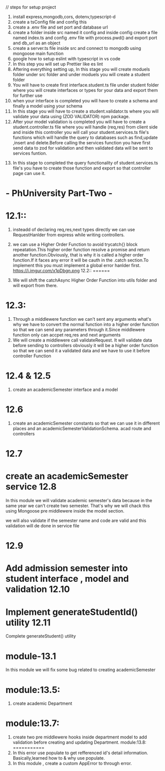 // steps for setup project

1. install express,mongodb,cors, dotenv,typescript-d
2. create a tsConfig file and config this
3. create a .env file and set port and database url
4. create a folder inside src named it config and inside config create a file named index.ts and config .env file with process.pwd() and export port and db_url as an object
5. create a server.ts file inside src and connect to mongodb using mongoose main function
6. google how to setup eslint with typescript in vs code
7. In this step you will set up Prettier like es lint
8. Aftering everything setting up, In this stage you will create moduels folder under src folder and under moduels you will create a student folder
9. You will have to create first interface.student.ts file under student folder where you will create interfaces or types for your data and export them for further use
10. when your interface is completed you will have to create a schema and finally a model using your schema
11. In this stage you will have to create a student.validator.ts where you will validate your data using (ZOD VALIDATOR) npm package.
12. After your model validation is completed you will have to create a student.controller.ts file where you will handle (req,res) from client side and inside this controller you will call your student.services.ts file's functions which will handle the query to databases such as find,update ,insert and delete.Before calling the services function you have first send data to zod for validation and then validated data will be sent to services funtion.
13) In this stage to completed the query functionality of student.services.ts file's you have to create those function and export so that controller page can use it.



**- PhUniversity Part-Two -**
========================
12.1::
======
1) insteadd of declaring req,res,next types directly we can use RequestHanlder from express while writing controllers.

2) we can use a Higher Order Function to avoid trycatch{} block repeatation.This higher order function resolve a promise and return another function.Obviously, that is why it is called a higher order function.If it faces any error it will be cauth in the .catch section.To implement this you must implement a global error hanlder first.
https://i.imgur.com/x1pDbgn.png
12.2::
======
1) We will shift  the catchAsync Higher Order Function into utils folder and will export from there.

12.3: 
=====
1) Through a middlewere function we can't sent any arguments what's why we have to convert the normal function into a higher order function so that we can send any parameters through it.Since middlewere function only can accpet req,res and next arguments
2) We will create a middlewere call validateRequest. It will validate data before sending to controllers obviously it will be a higher order function so that we can send it a validated data and we have to use it 
before controller Function

12.4 & 12.5
=====
1) create an academicSemester interface and a model

12.6 
=====
1) create an academicSemester constants so that we can use it in different places and an academicSemesterValidationSchema. acad route and controllers 

12.7 
==== 
create an academicSemester service
12.8 
===== 
In this module we will validate academic semester's data because in the same year we can't create two semester. That's why we will chack this using Mongoose pre middlewere inside the model section.

we will also validate if the semester name and code are valid and this validation will de done in service file

12.9
======
 Add admission semester into student interface , model and validation
 12.10
 =======
  Implement generateStudentId() utility
  12.11
  =======
  Complete generateStudent() utility

  module-13.1 
  ===========
  In this module we will fix some bug related to creating academicSemester 

  module:13.5:
  ===========
  1) create academic Department 

module:13.7:
===========
1) create two pre middlewere hooks inside department model to add validation before creating and updating Department.
module:13.8:
===========
1) In this error use populate to get refferenced id's detail information. Basically,learned how to & why use populate.
2) In this module , create a custom AppError to through error.



